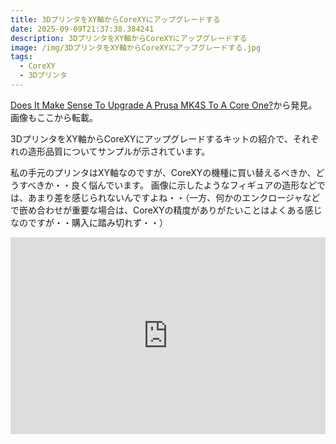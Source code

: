 ```yaml
---
title: 3DプリンタをXY軸からCoreXYにアップグレードする
date: 2025-09-09T21:37:38.384241
description: 3DプリンタをXY軸からCoreXYにアップグレードする
image: /img/3DプリンタをXY軸からCoreXYにアップグレードする.jpg
tags:
  - CoreXY
  - 3Dプリンタ
---
```

[Does It Make Sense To Upgrade A Prusa MK4S To A Core One?](https://hackaday.com/2025/08/30/does-it-make-sense-to-upgrade-a-prusa-mk4s-to-a-core-one/)から発見。画像もここから転載。

3DプリンタをXY軸からCoreXYにアップグレードするキットの紹介で、それぞれの造形品質についてサンプルが示されています。

私の手元のプリンタはXY軸なのですが、CoreXYの機種に買い替えるべきか、どうすべきか・・良く悩んでいます。
画像に示したようなフィギュアの造形などでは、あまり差を感じられないんですよね・・（一方、何かのエンクロージャなどで嵌め合わせが重要な場合は、CoreXYの精度がありがたいことはよくある感じなのですが・・購入に踏み切れず・・）


<iframe width="100%" height="315" src="https://www.youtube.com/embed/vC-F1i0gt2Q" title="YouTube video player" frameborder="0" allow="accelerometer; autoplay; clipboard-write; encrypted-media; gyroscope; picture-in-picture" allowfullscreen></iframe>



